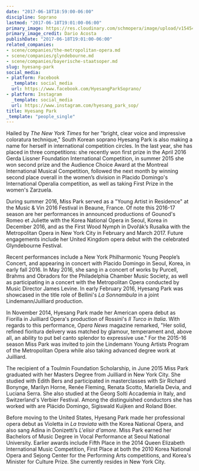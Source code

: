 ```yaml
---
date: "2017-06-18T18:59:00-06:00"
discipline: Soprano
lastmod: "2017-06-18T19:01:00-06:00"
primary_image: https://res.cloudinary.com/schmopera/image/upload/v1545409169/media/webhook-uploads/1497833834861/2017-06-19---HYESANG_PARK_pc_Dario_Acosta.jpg.jpg
primary_image_credit: Dario Acosta
publishDate: "2017-06-18T19:01:00-06:00"
related_companies:
- scene/companies/the-metropolitan-opera.md
- scene/companies/glyndebourne.md
- scene/companies/bayerische-staatsoper.md
slug: hyesang-park
social_media:
- platform: Facebook
  _template: social_media
  url: https://www.facebook.com/HyesangParkSoprano/
- platform: Instagram
  _template: social_media
  url: https://www.instagram.com/hyesang_park_sop/
title: Hyesang Park
_template: "people_single"
---
```


Hailed by *The New York Times* for her "bright, clear voice and impressive coloratura technique," South Korean soprano Hyesang Park is also making a name for herself in international competition circles. In the last year, she has placed in three competitions: she recently won first prize in the April 2016 Gerda Lissner Foundation International Competition, in summer 2015 she won second prize and the Audience Choice Award at the Montreal International Musical Competition, followed the next month by winning second place overall in the women’s division in Placido Domingo's International Operalia competition, as well as taking First Prize in the women's Zarzuela.

During summer 2016, Miss Park served as a "Young Artist in Residence" at the Music & Vin 2016 Festival in Beaune, France. Of note this 2016-17 season are her performances in announced productions of Gounod's Romeo et Juliette with the Korea National Opera in Seoul, Korea in December 2016, and as the First Wood Nymph in Dvořák’s Rusalka with the Metropolitan Opera in New York City in February and March 2017. Future engagements include her United Kingdom opera debut with the celebrated Glyndebourne Festival.

Recent performances include a New York Philharmonic Young People’s Concert, and appearing in concert with Placido Domingo in Seoul, Korea, in early fall 2016. In May 2016, she sang in a concert of works by Purcell, Brahms and Obradors for the Philadelphia Chamber Music Society, as well as participating in a concert with the Metropolitan Opera conducted by Music Director James Levine. In early February 2016, Hyesang Park was showcased in the title role of Bellini's *La Sonnambula* in a joint Lindemann/Juilliard production.

In November 2014, Hyesang Park made her American opera debut as Fiorilla in Juilliard Opera's
production of Rossini's *Il Turco in Italia*. With regards to this performance, *Opera News* magazine remarked, "Her solid, refined fioritura delivery was matched by glamour, temperament and, above all, an ability to put bel canto splendor to expressive use." For the 2015-16 season Miss Park was invited to join the Lindemann Young Artists Program of the Metropolitan Opera while also taking advanced degree work at Juilliard.

The recipient of a Toulmin Foundation Scholarship, in June 2015 Miss Park graduated with her Masters Degree from Juilliard in New York City. She studied with Edith Bers and participated in masterclasses with Sir Richard Bonynge, Marilyn Horne, Renée Fleming, Renata Scotto, Mariella Devia, and Luciana Serra. She also studied at the Georg Solti Accademia in Italy, and Switzerland's Verbier Festival. Among the distinguished conductors she has worked with are Plácido Domingo, Sigiswald Kuijken and Roland Böer.

Before moving to the United States, Hyesang Park made her professional opera debut as Violetta in *La traviata* with the Korea National Opera, and also sang Adina in Donizetti’s *L'elisir d'amore*. Miss Park earned her Bachelors of Music Degree in Vocal Performance at Seoul National University. Earlier awards include Fifth Place in the 2014 Queen Elizabeth International Music Competition, First Place at both the 2010 Korea National Opera and Sejong Center for the Performing Arts competitions, and Korea's Minister for Culture Prize. She currently resides in New York City.
